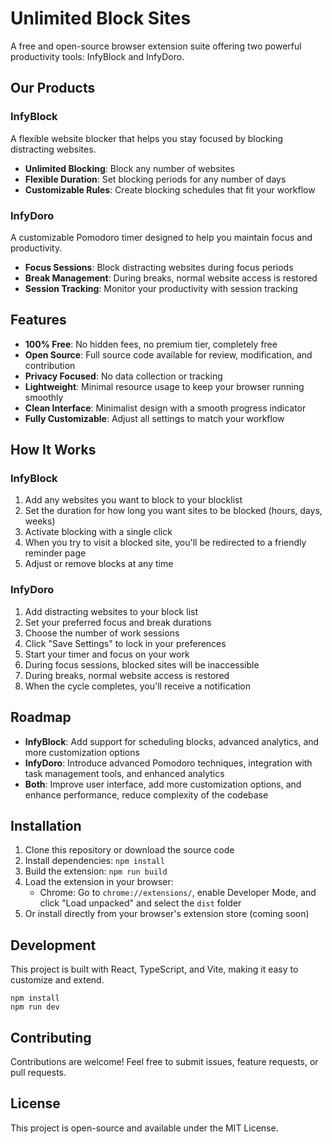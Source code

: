 # Unlimited Block Sites

A free and open-source browser extension suite offering two powerful productivity tools: InfyBlock and InfyDoro.

## Our Products

### InfyBlock
A flexible website blocker that helps you stay focused by blocking distracting websites.
- **Unlimited Blocking**: Block any number of websites
- **Flexible Duration**: Set blocking periods for any number of days
- **Customizable Rules**: Create blocking schedules that fit your workflow

### InfyDoro
A customizable Pomodoro timer designed to help you maintain focus and productivity.
- **Focus Sessions**: Block distracting websites during focus periods
- **Break Management**: During breaks, normal website access is restored
- **Session Tracking**: Monitor your productivity with session tracking

## Features

- **100% Free**: No hidden fees, no premium tier, completely free
- **Open Source**: Full source code available for review, modification, and contribution
- **Privacy Focused**: No data collection or tracking
- **Lightweight**: Minimal resource usage to keep your browser running smoothly
- **Clean Interface**: Minimalist design with a smooth progress indicator
- **Fully Customizable**: Adjust all settings to match your workflow

## How It Works

### InfyBlock
1. Add any websites you want to block to your blocklist
2. Set the duration for how long you want sites to be blocked (hours, days, weeks)
3. Activate blocking with a single click
4. When you try to visit a blocked site, you'll be redirected to a friendly reminder page
5. Adjust or remove blocks at any time

### InfyDoro
1. Add distracting websites to your block list
2. Set your preferred focus and break durations
3. Choose the number of work sessions
4. Click "Save Settings" to lock in your preferences
5. Start your timer and focus on your work
6. During focus sessions, blocked sites will be inaccessible
7. During breaks, normal website access is restored
8. When the cycle completes, you'll receive a notification

## Roadmap

- **InfyBlock**: Add support for scheduling blocks, advanced analytics, and more customization options
- **InfyDoro**: Introduce advanced Pomodoro techniques, integration with task management tools, and enhanced analytics
- **Both**: Improve user interface, add more customization options, and enhance performance, reduce complexity of the codebase

## Installation

1. Clone this repository or download the source code
2. Install dependencies: `npm install`
3. Build the extension: `npm run build`
4. Load the extension in your browser:
   - Chrome: Go to `chrome://extensions/`, enable Developer Mode, and click "Load unpacked" and select the `dist` folder
5. Or install directly from your browser's extension store (coming soon)

## Development

This project is built with React, TypeScript, and Vite, making it easy to customize and extend.

```
npm install
npm run dev
```

## Contributing

Contributions are welcome! Feel free to submit issues, feature requests, or pull requests.

## License

This project is open-source and available under the MIT License.
